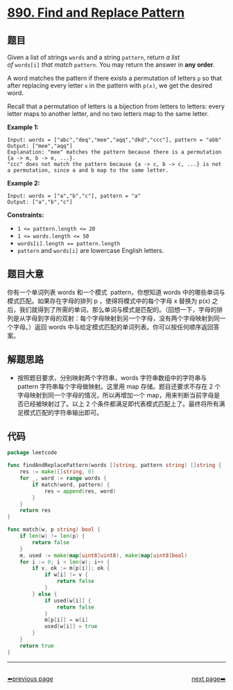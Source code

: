 # [890. Find and Replace Pattern](https://leetcode.com/problems/find-and-replace-pattern/)


## 题目

Given a list of strings `words` and a string `pattern`, return *a list of* `words[i]` *that match* `pattern`. You may return the answer in **any order**.

A word matches the pattern if there exists a permutation of letters `p` so that after replacing every letter `x` in the pattern with `p(x)`, we get the desired word.

Recall that a permutation of letters is a bijection from letters to letters: every letter maps to another letter, and no two letters map to the same letter.

**Example 1:**

```
Input: words = ["abc","deq","mee","aqq","dkd","ccc"], pattern = "abb"
Output: ["mee","aqq"]
Explanation: "mee" matches the pattern because there is a permutation {a -> m, b -> e, ...}.
"ccc" does not match the pattern because {a -> c, b -> c, ...} is not a permutation, since a and b map to the same letter.
```

**Example 2:**

```
Input: words = ["a","b","c"], pattern = "a"
Output: ["a","b","c"]
```

**Constraints:**

- `1 <= pattern.length <= 20`
- `1 <= words.length <= 50`
- `words[i].length == pattern.length`
- `pattern` and `words[i]` are lowercase English letters.

## 题目大意

你有一个单词列表 words 和一个模式  pattern，你想知道 words 中的哪些单词与模式匹配。如果存在字母的排列 p ，使得将模式中的每个字母 x 替换为 p(x) 之后，我们就得到了所需的单词，那么单词与模式是匹配的。（回想一下，字母的排列是从字母到字母的双射：每个字母映射到另一个字母，没有两个字母映射到同一个字母。）返回 words 中与给定模式匹配的单词列表。你可以按任何顺序返回答案。

## 解题思路

- 按照题目要求，分别映射两个字符串，words 字符串数组中的字符串与 pattern 字符串每个字母做映射。这里用 map 存储。题目还要求不存在 2 个字母映射到同一个字母的情况，所以再增加一个 map，用来判断当前字母是否已经被映射过了。以上 2 个条件都满足即代表模式匹配上了。最终将所有满足模式匹配的字符串输出即可。

## 代码

```go
package leetcode

func findAndReplacePattern(words []string, pattern string) []string {
	res := make([]string, 0)
	for _, word := range words {
		if match(word, pattern) {
			res = append(res, word)
		}
	}
	return res
}

func match(w, p string) bool {
	if len(w) != len(p) {
		return false
	}
	m, used := make(map[uint8]uint8), make(map[uint8]bool)
	for i := 0; i < len(w); i++ {
		if v, ok := m[p[i]]; ok {
			if w[i] != v {
				return false
			}
		} else {
			if used[w[i]] {
				return false
			}
			m[p[i]] = w[i]
			used[w[i]] = true
		}
	}
	return true
}
```



----------------------------------------------
<div style="display: flex;justify-content: space-between;align-items: center;">
<p><a href="https://books.halfrost.com/leetcode/ChapterFour/0800~0899/0888.Fair-Candy-Swap/">⬅️previous page</a></p>
<p><a href="https://books.halfrost.com/leetcode/ChapterFour/0800~0899/0891.Sum-of-Subsequence-Widths/">next page➡️</a></p>
</div>
